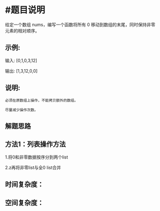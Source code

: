 #题目说明
=========

给定一个数组 nums，编写一个函数将所有 0 移动到数组的末尾，同时保持非零元素的相对顺序。

示例:
-----


输入: [0,1,0,3,12]

输出: [1,3,12,0,0]


说明:
-----

	必须在原数组上操作，不能拷贝额外的数组。
  
	尽量减少操作次数。
  
解题思路
---------

方法1：列表操作方法
------------------

1.将0和非零数据按序分到两个list

2.z再将非零list与全0 list合并


时间复杂度：
----------

空间复杂度：
----------

